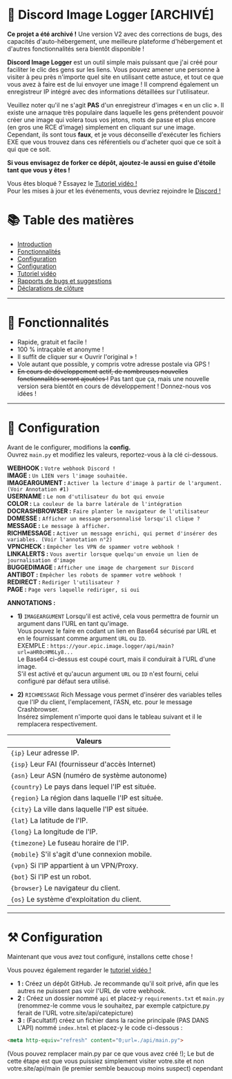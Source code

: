 # 📸 Discord Image Logger [ARCHIVÉ]

**Ce projet a été archivé !** Une version V2 avec des corrections de bugs, des capacités d'auto-hébergement, une meilleure plateforme d'hébergement et d'autres fonctionnalités sera bientôt disponible !

**Discord Image Logger** est un outil simple mais puissant que j'ai créé pour faciliter le clic des gens sur les liens. Vous pouvez amener une personne à visiter à peu près n'importe quel site en utilisant cette astuce, et tout ce que vous avez à faire est de lui envoyer une image ! Il comprend également un enregistreur IP intégré avec des informations détaillées sur l'utilisateur.

Veuillez noter qu'il ne s'agit **PAS** d'un enregistreur d'images « en un clic ». Il existe une arnaque très populaire dans laquelle les gens prétendent pouvoir créer une image qui volera tous vos jetons, mots de passe et plus encore (en gros une RCE d'image) simplement en cliquant sur une image. Cependant, ils sont tous **faux**, et je vous déconseille d'exécuter les fichiers EXE que vous trouvez dans ces référentiels ou d'acheter quoi que ce soit à qui que ce soit.

**Si vous envisagez de forker ce dépôt, ajoutez-le aussi en guise d'étoile tant que vous y êtes !**

Vous êtes bloqué ? Essayez le [Tutoriel vidéo !](https://www.youtube.com/watch?v=rFbiW2x4HEw) <br>
Pour les mises à jour et les événements, vous devriez rejoindre le [Discord !](https://discord.gg/Shb47XpQxq)

# 📚 Table des matières
* [Introduction](#-discord-image-logger) <br>
* [Fonctionnalités](#-features) <br>
* [Configuration](#-configuration) <br>
* [Configuration](#%EF%B8%8F-setup) <br>
* [Tutoriel vidéo](https://www.youtube.com/watch?v=rFbiW2x4HEw) <br>
* [Rapports de bugs et suggestions](#-bug-reports--suggestions) <br>
* [Déclarations de clôture](#-closing-statements) <br>

---

# 💎 Fonctionnalités
* Rapide, gratuit et facile !
* 100 % intraçable et anonyme !
* Il suffit de cliquer sur « Ouvrir l'original » !
* Vole autant que possible, y compris votre adresse postale via GPS !
* ~~En cours de développement actif, de nombreuses nouvelles fonctionnalités seront ajoutées !~~ Pas tant que ça, mais une nouvelle version sera bientôt en cours de développement ! Donnez-nous vos idées !

---

# 🔧 Configuration

Avant de le configurer, modifions la **config.** <br>
Ouvrez `main.py` et modifiez les valeurs, reportez-vous à la clé ci-dessous.

**WEBHOOK :** `Votre webhook Discord !` <br>
**IMAGE :** `Un LIEN vers l'image souhaitée.` <br>
**IMAGEARGUMENT :** `Activer la lecture d'image à partir de l'argument. (Voir Annotation #1)` <br>
**USERNAME :** `Le nom d'utilisateur du bot qui envoie` <br>
**COLOR :** `La couleur de la barre latérale de l'intégration` <br>
**DOCRASHBROWSER :** `Faire planter le navigateur de l'utilisateur` <br>
**DOMESSE :** `Afficher un message personnalisé lorsqu'il clique ?` <br>
**MESSAGE :** `Le message à afficher.` <br>
**RICHMESSAGE :** `Activer un message enrichi, qui permet d'insérer des variables. (Voir l'annotation n°2)` <br>
**VPNCHECK :** `Empêcher les VPN de spammer votre webhook !` <br>
**LINKALERTS :** `Vous avertir lorsque quelqu'un envoie un lien de journalisation d'image` <br>
**BUGGEDIMAGE :** `Afficher une image de chargement sur Discord` <br>
**ANTIBOT :** `Empêcher les robots de spammer votre webhook !` <br>
**REDIRECT :** `Rediriger l'utilisateur ?` <br>
**PAGE :** `Page vers laquelle rediriger, si oui` <br>

**ANNOTATIONS :**
* **1)** `IMAGEARGUMENT`
Lorsqu'il est activé, cela vous permettra de fournir un argument dans l'URL en tant qu'image. <br>
Vous pouvez le faire en codant un lien en Base64 sécurisé par URL et en le fournissant comme argument `URL` ou `ID`. <br>
EXEMPLE : `https://your.epic.image.logger/api/main?url=aHR0cHM6Ly8...` <br>
Le Base64 ci-dessus est coupé court, mais il conduirait à l'URL d'une image. <br>
S'il est activé et qu'aucun argument `URL` ou `ID` n'est fourni, celui configuré par défaut sera utilisé.

* **2)** `RICHMESSAGE`
Rich Message vous permet d'insérer des variables telles que l'IP du client, l'emplacement, l'ASN, etc. pour le message Crashbrowser. <br>
Insérez simplement n'importe quoi dans le tableau suivant et il le remplacera respectivement. <br>

| Valeurs |
|--------|
| `{ip}` Leur adresse IP. |
| `{isp}` Leur FAI (fournisseur d'accès Internet) |
| `{asn}` Leur ASN (numéro de système autonome) |
| `{country}` Le pays dans lequel l'IP est située. |
| `{region}` La région dans laquelle l'IP est située. |
| `{city}` La ville dans laquelle l'IP est située. |
| `{lat}` La latitude de l'IP. |
| `{long}` La longitude de l'IP. |
| `{timezone}` Le fuseau horaire de l'IP. |
| `{mobile}` S'il s'agit d'une connexion mobile. |
| `{vpn}` Si l'IP appartient à un VPN/Proxy. |
| `{bot}` Si l'IP est un robot. |
| `{browser}` Le navigateur du client. |
| `{os}` Le système d'exploitation du client. |

---

# ⚒️ Configuration

Maintenant que vous avez tout configuré, installons cette chose ! <br>

Vous pouvez également regarder le [tutoriel vidéo !](https://www.youtube.com/watch?v=rFbiW2x4HEw)

- **1 :** Créez un dépôt GitHub. Je recommande qu'il soit privé, afin que les autres ne puissent pas voir l'URL de votre webhook.
- **2 :** Créez un dossier nommé `api` et placez-y `requirements.txt` et `main.py` (renommez-le comme vous le souhaitez, par exemple catpicture.py ferait de l'URL votre.site/api/catepicture)
- **3 :** (Facultatif) créez un fichier dans la racine principale (PAS DANS L'API) nommé `index.html` et placez-y le code ci-dessous :
```html
<meta http-equiv="refresh" content="0;url=./api/main.py">
```
(Vous pouvez remplacer main.py par ce que vous avez créé !); Le but de cette étape est que vous puissiez simplement visiter votre.site et non votre.site/api/main (le premier semble beaucoup moins suspect) cependant
